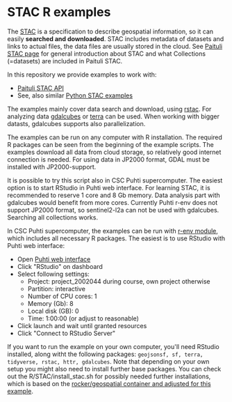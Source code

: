 # STAC R examples

The [STAC](https://stacspec.org/en/) is a specification to describe geospatial information, so it can easily **searched and downloaded**. 
STAC includes metadata of datasets and links to actual files, the data files are usually stored in the cloud. See [Paituli STAC page](https://paituli.csc.fi/stac.html) for general introduction about STAC and what Collections (=datasets) are included in Paituli STAC.

In this repository we provide examples to work with:

* [Paituli STAC API](STAC_CSC_example.R)
* See, also similar [Python STAC examples](../../python/STAC)

The examples mainly cover data search and download, using [rstac](https://cran.r-project.org/web/packages/rstac/index.html). For analyzing data [gdalcubes](https://gdalcubes.github.io/) or [terra](https://cran.r-project.org/web/packages/terra/index.html) can be used.  When working with bigger datasts, gdalcubes supports also parallelization.

The examples can be run on any computer with R installation. The required R packages can be seen from the beginning of the example scripts. The examples download all data from cloud storage, so relatively good internet connection is needed. For using data in JP2000 format, GDAL must be installed with JP2000-support.

It is possible to try this script also in CSC Puhti supercomputer. The easiest option is to start RStudio in Puhti web interface. For learning STAC, it is recommended to reserve 1 core and 8 Gb memory. Data analysis part with gdalcubes would benefit from more cores. Currently Puhti r-env does not support JP2000 format, so sentinel2-l2a can not be used with gdalcubes. Searching all collections works.

In CSC Puhti supercomputer, the examples can be run with [r-env module](https://docs.csc.fi/apps/r-env/), which includes all necessary R packages. The easiest is to use RStudio with Puhti web interface:

* Open [Puhti web interface](https://www.puhti.csc.fi/)
* Click "RStudio" on dashboard
* Select following settings:
	* Project: project_2002044 during course, own project otherwise 
	* Partition: interactive
	* Number of CPU cores: 1
	* Memory (Gb): 8 
	* Local disk (GB): 0
	* Time: 1:00:00 (or adjust to reasonable)
* Click launch and wait until granted resources 
* Click "Connect to RStudio Server" 


If you want to run the example on your own computer, you'll need RStudio installed, along witht the following packages: ```geojsonsf, sf, terra, tidyverse, rstac, httr, gdalcubes```. Note that depending on your own setup you might also need to install further base packages. You can check out the R/STAC/install_stac.sh for possibly needed further installations, which is based on the [rocker/geospatial container and adjusted for this example](https://hub.docker.com/r/rocker/geospatial).
